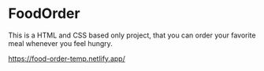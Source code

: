 # FoodOrder

This is a HTML and CSS based only project, that you can order your favorite meal whenever you feel hungry.

https://food-order-temp.netlify.app/

